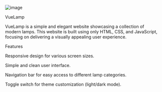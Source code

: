 ![image](https://github.com/Poorya96/light_on/assets/50921340/02f85c17-454f-44a4-a7c5-acac55da0c31)

VueLamp

VueLamp is a simple and elegant website showcasing a collection of modern lamps. This website is built using only HTML, CSS, and JavaScript, focusing on delivering a visually appealing user experience.

Features

Responsive design for various screen sizes.

Simple and clean user interface.

Navigation bar for easy access to different lamp categories.

Toggle switch for theme customization (light/dark mode).
